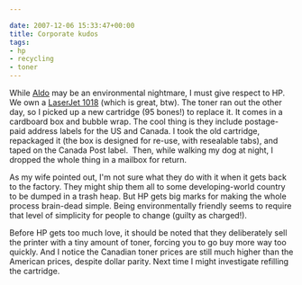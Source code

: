 ```yaml
---

date: 2007-12-06 15:33:47+00:00
title: Corporate kudos
tags:
- hp
- recycling
- toner
---
```


While [Aldo](http://www.neilernst.net/archives/2007/overpackaging/) may be an environmental nightmare, I must give respect to HP. We own a [LaserJet 1018](http://h10010.www1.hp.com/wwpc/us/en/sm/WF05a/18972-236251-236263-14638-f51-1814092.html) (which is great, btw). The toner ran out the other day, so I picked up a new cartridge (95 bones!) to replace it. It comes in a cardboard box and bubble wrap. The cool thing is they include postage-paid address labels for the US and Canada. I took the old cartridge, repackaged it (the box is designed for re-use, with resealable tabs), and taped on the Canada Post label.  Then, while walking my dog at night, I dropped the whole thing in a mailbox for return.

As my wife pointed out, I'm not sure what they do with it when it gets back to the factory. They might ship them all to some developing-world country to be dumped in a trash heap. But HP gets big marks for making the whole process brain-dead simple. Being environmentally friendly seems to require that level of simplicity for people to change (guilty as charged!).

Before HP gets too much love, it should be noted that they deliberately sell the printer with a tiny amount of toner, forcing you to go buy more way too quickly. And I notice the Canadian toner prices are still much higher than the American prices, despite dollar parity. Next time I might investigate refilling the cartridge.
